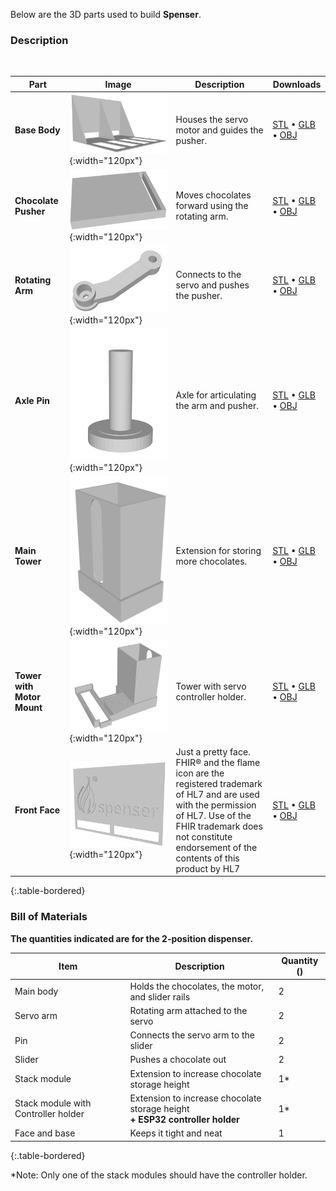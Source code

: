 
Below are the 3D parts used to build **Spenser**.


### Description

<br clear="all">

| Part | Image | Description | Downloads |
|------|-------|-------------|-----------|
| **Base Body** | ![](body.png){:width="120px"} | Houses the servo motor and guides the pusher. | [STL](base-body.stl) • [GLB](base-body.glb) • [OBJ](base-body.zip) |
| **Chocolate Pusher** | ![](pusher.png){:width="120px"} | Moves chocolates forward using the rotating arm. | [STL](pusher.stl) • [GLB](pusher.glb) • [OBJ](pusher.zip) |
| **Rotating Arm** | ![](arm.png){:width="120px"} | Connects to the servo and pushes the pusher. | [STL](arm.stl) • [GLB](arm.glb) • [OBJ](arm.zip) |
| **Axle Pin** | ![](pin.png){:width="120px"} | Axle for articulating the arm and pusher. | [STL](pin.stl) • [GLB](pin.glb) • [OBJ](pin.zip) |
| **Main Tower** | ![](tower.png){:width="120px"} | Extension for storing more chocolates. | [STL](tower.stl) • [GLB](tower.glb) • [OBJ](tower.zip) |
| **Tower with Motor Mount** | ![](tower-motor.png){:width="120px"} | Tower with servo controller holder. | [STL](tower-motor.stl) • [GLB](tower-motor.glb) • [OBJ](tower-motor.zip) |
| **Front Face** | ![](face.png){:width="120px"} | Just a pretty face. FHIR® and the flame icon are the registered trademark of HL7 and are used with the permission of HL7. Use of the FHIR trademark does not constitute endorsement of the contents of this product by HL7 | [STL](face.stl) • [GLB](face.glb) • [OBJ](face.zip) |
{:.table-bordered}

### Bill of Materials

**The quantities indicated are for the 2-position dispenser.**

| Item   | Description | Quantity () |
|---|---|---------|
| Main body | Holds the chocolates, the motor, and slider rails  | 2 |
| Servo arm | Rotating arm attached to the servo | 2 |
| Pin  | Connects the servo arm to the slider | 2  |
| Slider  | Pushes a chocolate out  | 2  |
| Stack module  | Extension to increase chocolate storage height  | 1* |
| Stack module with Controller holder | Extension to increase chocolate storage height <br> **+ ESP32 controller holder** | 1* |
| Face and base | Keeps it tight and neat | 1 |
{:.table-bordered}

*Note: Only one of the stack modules should have the controller holder.


